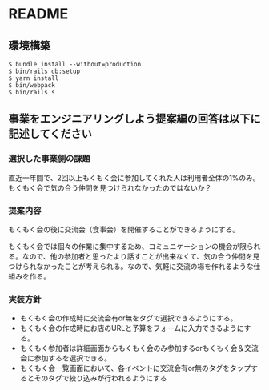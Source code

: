 # README

## 環境構築
```
$ bundle install --without=production
$ bin/rails db:setup
$ yarn install
$ bin/webpack
$ bin/rails s
```

## 事業をエンジニアリングしよう提案編の回答は以下に記述してください
### **選択した事業側の課題**

直近一年間で、2回以上もくもく会に参加してくれた人は利用者全体の1%のみ。もくもく会で気の合う仲間を見つけられなかったのではないか？

### **提案内容**

もくもく会の後に交流会（食事会）を開催することができるようにする。

もくもく会では個々の作業に集中するため、コミュニケーションの機会が限られる。なので、他の参加者と思ったより話すことが出来なくて、気の合う仲間を見つけられなかったことが考えられる。なので、気軽に交流の場を作れるような仕組みを作る。

### **実装方針**

- もくもく会の作成時に交流会有or無をタグで選択できるようにする。
- もくもく会の作成時にお店のURLと予算をフォームに入力できるようにする。
- もくもく参加者は詳細画面からもくもく会のみ参加するorもくもく会＆交流会に参加するを選択できる。
- もくもく会一覧画面において、各イベントに交流会有or無のタグをタップするとそのタグで絞り込みが行われるようにする
